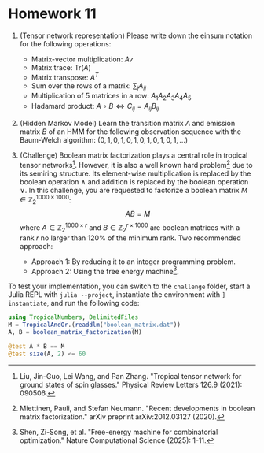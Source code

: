# Homework 11

1. (Tensor network representation) Please write down the einsum notation for the following operations:
    - Matrix-vector multiplication: $A v$
    - Matrix trace: $\text{Tr}(A)$
    - Matrix transpose: $A^T$
    - Sum over the rows of a matrix: $\sum_i A_{ij}$
    - Multiplication of $5$ matrices in a row: $A_1 A_2 A_3 A_4 A_5$
    - Hadamard product: $A \circ B \Leftrightarrow C_{ij} = A_{ij} B_{ij}$

2. (Hidden Markov Model) Learn the transition matrix $A$ and emission matrix $B$ of an HMM for the following observation sequence with the Baum-Welch algorithm:
    $(0, 1, 0, 1, 0, 1, 0, 1, 0, 1, 0, 1, \dots)$

3. (Challenge) Boolean matrix factorization plays a central role in tropical tensor networks[^Liu2021]. However, it is also a well known hard problem[^Miettinen2020] due to its semiring structure. Its element-wise multiplication is replaced by the boolean operation $\land$ and addition is replaced by the boolean operation $\lor$.
In this challenge, you are requested to factorize a boolean matrix $M \in \mathbb{Z}_2^{1000 \times 1000}$:
$$
A B = M
$$
where $A \in \mathbb{Z}_2^{1000 \times r}$ and $B \in \mathbb{Z}_2^{r \times 1000}$ are boolean matrices with a rank $r$ no larger than $120\%$ of the minimum rank. Two recommended approach:
    - Approach 1: By reducing it to an integer programming problem.
    - Approach 2: Using the free energy machine[^Shen2025].

To test your implementation, you can switch to the `challenge` folder, start a Julia REPL with `julia --project`, instantiate the environment with `] instantiate`, and run the following code:
```julia
using TropicalNumbers, DelimitedFiles
M = TropicalAndOr.(readdlm("boolean_matrix.dat"))
A, B = boolean_matrix_factorization(M)

@test A * B == M
@test size(A, 2) <= 60
```

[^Miettinen2020]: Miettinen, Pauli, and Stefan Neumann. "Recent developments in boolean matrix factorization." arXiv preprint arXiv:2012.03127 (2020).
[^Shen2025]: Shen, Zi-Song, et al. "Free-energy machine for combinatorial optimization." Nature Computational Science (2025): 1-11.
[^Liu2021]: Liu, Jin-Guo, Lei Wang, and Pan Zhang. "Tropical tensor network for ground states of spin glasses." Physical Review Letters 126.9 (2021): 090506.